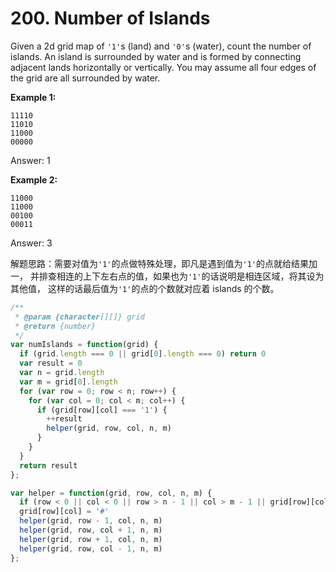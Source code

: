 # 200. Number of Islands

Given a 2d grid map of `'1'`s (land) and `'0'`s (water), count the number of islands. An island is surrounded by water and is formed by connecting adjacent lands horizontally or vertically. You may assume all four edges of the grid are all surrounded by water.

**Example 1:**

```
11110
11010
11000
00000
```
Answer: 1

**Example 2:**

```
11000
11000
00100
00011
```
Answer: 3

解题思路：需要对值为`'1'`的点做特殊处理，即凡是遇到值为`'1'`的点就给结果加一，
并排查相连的上下左右点的值，如果也为`'1'`的话说明是相连区域，将其设为其他值，
这样的话最后值为`'1'`的点的个数就对应着 islands 的个数。

```javascript
/**
 * @param {character[][]} grid
 * @return {number}
 */
var numIslands = function(grid) {
  if (grid.length === 0 || grid[0].length === 0) return 0
  var result = 0
  var n = grid.length
  var m = grid[0].length
  for (var row = 0; row < n; row++) {
    for (var col = 0; col < m; col++) {
      if (grid[row][col] === '1') {
        ++result
        helper(grid, row, col, n, m)
      }
    }
  }
  return result
};

var helper = function(grid, row, col, n, m) {
  if (row < 0 || col < 0 || row > n - 1 || col > m - 1 || grid[row][col] !== '1') return
  grid[row][col] = '#'
  helper(grid, row - 1, col, n, m)
  helper(grid, row, col + 1, n, m)
  helper(grid, row + 1, col, n, m)
  helper(grid, row, col - 1, n, m)
};
```
